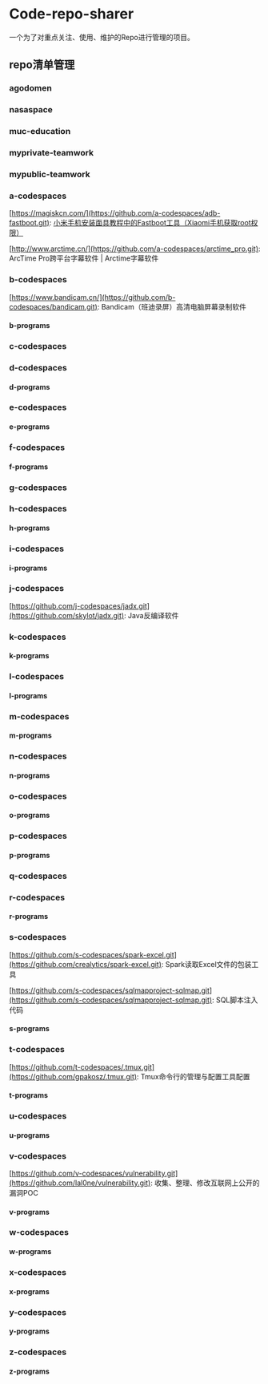 # Code-repo-sharer
一个为了对重点关注、使用、维护的Repo进行管理的项目。

## repo清单管理

### agodomen

### nasaspace

### muc-education

### myprivate-teamwork

### mypublic-teamwork

### a-codespaces

[https://magiskcn.com/](https://github.com/a-codespaces/adb-fastboot.git):  [小米手机安装面具教程中的Fastboot工具（Xiaomi手机获取root权限）](git://git@github.com:a-codespaces/adb-fastboot.git)

[http://www.arctime.cn/](https://github.com/a-codespaces/arctime_pro.git):  ArcTime Pro跨平台字幕软件 | Arctime字幕软件

### b-codespaces

[https://www.bandicam.cn/](https://github.com/b-codespaces/bandicam.git): Bandicam（班迪录屏）高清电脑屏幕录制软件

#### b-programs

### c-codespaces

### d-codespaces

#### d-programs

### e-codespaces

#### e-programs

### f-codespaces

#### f-programs

### g-codespaces

### h-codespaces

#### h-programs

### i-codespaces

#### i-programs

### j-codespaces

[https://github.com/j-codespaces/jadx.git](https://github.com/skylot/jadx.git): Java反编译软件

### k-codespaces

#### k-programs

### l-codespaces

#### l-programs

### m-codespaces

#### m-programs

### n-codespaces

#### n-programs

### o-codespaces

#### o-programs

### p-codespaces

#### p-programs

### q-codespaces

### r-codespaces

#### r-programs

### s-codespaces

[https://github.com/s-codespaces/spark-excel.git](https://github.com/crealytics/spark-excel.git): Spark读取Excel文件的包装工具

[https://github.com/s-codespaces/sqlmapproject-sqlmap.git](https://github.com/s-codespaces/sqlmapproject-sqlmap.git): SQL脚本注入代码

#### s-programs

### t-codespaces

[https://github.com/t-codespaces/.tmux.git](https://github.com/gpakosz/.tmux.git): Tmux命令行的管理与配置工具配置

#### t-programs

### u-codespaces

#### u-programs

### v-codespaces

[https://github.com/v-codespaces/vulnerability.git](https://github.com/lal0ne/vulnerability.git): 收集、整理、修改互联网上公开的漏洞POC

#### v-programs

### w-codespaces

#### w-programs

### x-codespaces

#### x-programs

### y-codespaces

#### y-programs

### z-codespaces

#### z-programs
